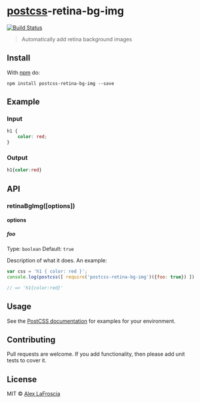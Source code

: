 # [postcss][postcss]-retina-bg-img

[![Build Status](https://travis-ci.org/alexlafroscia/postcss-retina-bg-img.svg?branch=master)](https://travis-ci.org/alexlafroscia/postcss-retina-bg-img)

> Automatically add retina background images

## Install

With [npm](https://npmjs.org/package/postcss-retina-bg-img) do:

```
npm install postcss-retina-bg-img --save
```

## Example

### Input

```css
h1 {
    color: red;
}
```

### Output

```css
h1{color:red}
```

## API

### retinaBgImg([options])

#### options

##### foo

Type: `boolean`
Default: `true`

Description of what it does. An example:

```js
var css = 'h1 { color: red }';
console.log(postcss([ require('postcss-retina-bg-img')({foo: true}) ]).process(css).css);

// => 'h1{color:red}'
```

## Usage

See the [PostCSS documentation](https://github.com/postcss/postcss#usage) for
examples for your environment.

## Contributing

Pull requests are welcome. If you add functionality, then please add unit tests
to cover it.

## License

MIT © [Alex LaFroscia](https://github.com/alexlafroscia/postcss-retina-bg-img)

[ci]:      https://travis-ci.org/alexlafroscia/postcss-retina-bg-img
[deps]:    https://gemnasium.com/alexlafroscia/postcss-retina-bg-img
[npm]:     http://badge.fury.io/js/postcss-retina-bg-img
[postcss]: https://github.com/postcss/postcss
